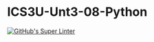 # ICS3U-Unt3-08-Python

[![GitHub's Super Linter](https://github.com/Peter-Gemmell/ICS3U-Unt3-08-Python/workflows/GitHub's%20Super%20Linter/badge.svg)](https://github.com/Peter-Gemmell/ICS3U-Unt3-08-Python/actions)
